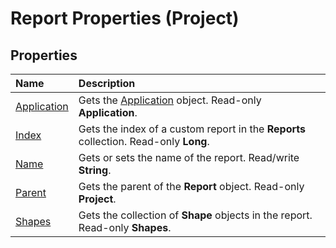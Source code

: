 
# Report Properties (Project)

## Properties



|**Name**|**Description**|
|:-----|:-----|
|[Application](9a4edc1d-7a82-8d86-4674-58eade850e2e.md)|Gets the [Application](8eb91712-7784-a102-38c0-19bb056c27e9.md) object. Read-only **Application**.|
|[Index](3a0ccb0f-443e-ea35-4766-b79f97fef84a.md)|Gets the index of a custom report in the  **Reports** collection. Read-only **Long**.|
|[Name](da13696d-313a-3d78-2f1b-34d5fea4c2a9.md)|Gets or sets the name of the report. Read/write  **String**.|
|[Parent](d72508cc-927f-9f2b-207b-9b4d8b6eebfc.md)|Gets the parent of the  **Report** object. Read-only **Project**.|
|[Shapes](2f62c406-3845-79f8-3d17-e5891c1e23f9.md)|Gets the collection of  **Shape** objects in the report. Read-only **Shapes**.|
